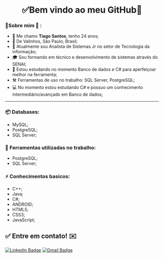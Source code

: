 <h1 align="center"> 
	✅Bem vindo ao meu GitHub🚀
</h1>

### 👦Sobre mim :seedling: : 
- 👋 Me chamo **Tiago Santos**, tenho 24 anos;
- 📌  De Valinhos, São Paulo, Brasil;
- 💼 Atualmente sou Analista de Sistemas Jr no setor de Tecnologia da informação;
- 🎓 Sou formando em técnico e desenvolvimento de sistemas através do SENAI;
- 🔧 Estou estudando no momento Banco de dados e C# para aperfeiçoar melhor na ferramenta;
- 🛠️ Ferramentas de uso no trabalho: SQL Server, PostgreSQL;
- 💻 No momento estou estudando C# e possuo um conhecimento intermediário/avançado em Banco de dados;

<hr>


### 📦 Databases:
- MySQL;
- PostgreSQL;
- SQL Server;


### 🧰 Ferramentas utilizadas no trabalho:
- PostgreSQL;
- SQL Server;


### ⚡ Conhecimentos basicos:
- C++;
- Java;
- C#;
- ANDROID;
- HTML5;
- CSS3;
- JavaScript;

## ✅ Entre em contato! ✉️

[![Linkedin Badge](https://img.shields.io/badge/-LinkedIn-blue?style=flat-square&logo=Linkedin&logoColor=white&link=https://linkedin.com/in/tiagosantos-)](https://www.linkedin.com/in/tiagosantos-/)
 [![Gmail Badge](https://img.shields.io/badge/-thiagosantos0016@gmail.com-c14438?style=flat-square&logo=Gmail&logoColor=white&link=mailto:thiagosantos0016@gmail.com)](mailto:thiagosantos0016@gmail.com)


